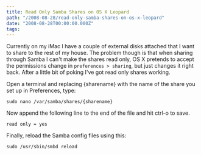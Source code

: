 ```yaml
---
title: Read Only Samba Shares on OS X Leopard
path: "/2008-08-28/read-only-samba-shares-on-os-x-leopard"
date: "2008-08-28T00:00:00.000Z"
tags:
---
```


Currently on my iMac I have a couple of external disks attached that I want to share to the rest of my house. The problem though is that when sharing through Samba I can't make the shares read only, OS X pretends to accept the permissions change in `preferences > sharing`, but just changes it right back. After a little bit of poking I've got read only shares working.

Open a terminal and replacing {sharename} with the name of the share you set up in Preferences, type:

```
sudo nano /var/samba/shares/{sharename}
```

Now append the following line to the end of the file and hit ctrl-o to save.

```
read only = yes
```

Finally, reload the Samba config files using this:

```
sudo /usr/sbin/smbd reload
```
